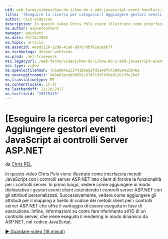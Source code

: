 ```yaml
---
uid: web-forms/videos/how-do-i/how-do-i-add-javascript-event-handlers-to-aspnet-server-controls
title: '[Eseguire la ricerca per categorie:] Aggiungere gestori eventi JavaScript ai controlli Server ASP.NET | Documenti Microsoft'
author: rick-anderson
description: In questo video Chris Pels viene illustrato come interfaccia metodi JavaScript con i controlli server ASP.NET lato client di fornire funzionalità di server Contr....
ms.author: aspnetcontent
manager: wpickett
ms.date: 03/20/2008
ms.topic: article
ms.assetid: 4e8d3220-3299-41ad-897b-bbf62e2e667f
ms.technology: dotnet-webforms
ms.prod: .net-framework
msc.legacyurl: /web-forms/videos/how-do-i/how-do-i-add-javascript-event-handlers-to-aspnet-server-controls
msc.type: video
ms.openlocfilehash: 75aa0046253f41b6ed2fd5a40fc45905045bb48a
ms.sourcegitcommit: 9a9483aceb34591c97451997036a9120c3fe2baf
ms.translationtype: MT
ms.contentlocale: it-IT
ms.lasthandoff: 11/10/2017
ms.locfileid: "26525410"
---
```

<a name="how-do-i-add-javascript-event-handlers-to-aspnet-server-controls"></a>[Eseguire la ricerca per categorie:] Aggiungere gestori eventi JavaScript ai controlli Server ASP.NET
====================
da [Chris PEL](https://twitter.com/chrispels)

In questo video Chris Pels viene illustrato come interfaccia metodi JavaScript con i controlli server ASP.NET lato client di fornire la funzionalità per i controlli server. In primo luogo, vedere come aggiungere in modo dichiarativo i gestori eventi client estendendo i controlli server ASP.NET con gli attributi personalizzati. Successivamente, vedere come aggiungere gli attributi per il mapping a livello di codice dei metodi client per i controlli server ASP.NET che offre il vantaggio di essere eseguita in fase di esecuzione. Infine, informazioni su come fare riferimento all'ID di un controllo server, che viene eseguito il rendering in modo dinamico da ASP.NET, nel codice JavaScript.

[&#9654; Guardare video (18 minuti)](https://channel9.msdn.com/Blogs/ASP-NET-Site-Videos/how-do-i-add-javascript-event-handlers-to-aspnet-server-controls)
